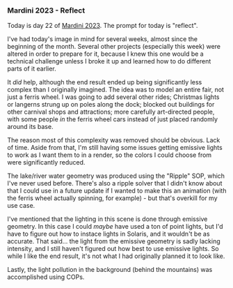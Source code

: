 ### Mardini 2023 - Reflect

Today is day 22 of [Mardini 2023][mardini-2023]. The prompt for today is "reflect".

I've had today's image in mind for several weeks, almost since the beginning of the month.
Several other projects (especially this week) were altered in order to prepare for it,
because I knew this one would be a technical challenge unless I broke it up and learned
how to do different parts of it earlier.

It _did_ help, although the end result ended up being significantly less complex than I
originally imagined. The idea was to model an entire fair, not just a ferris wheel.
I was going to add several other rides; Christmas lights or langerns strung up on poles
along the dock; blocked out buildings for other carnival shops and attractions; more
carefully art-directed people, with some people _in_ the ferris wheel cars instead
of just placed randomly around its base.

The reason most of this complexity was removed should be obvious. Lack of time. Aside
from that, I'm still having some issues getting emissive lights to work as I want them
to in a render, so the colors I could choose from were significantly reduced.

The lake/river water geometry was produced using the "Ripple" SOP, which I've never
used before. There's also a ripple solver that I didn't know about that I could use
in a future update if I wanted to make this an animation (with the ferris wheel
actually spinning, for example) - but that's overkill for my use case.

I've mentioned that the lighting in this scene is done through emissive geometry. In
this case I could _maybe_ have used a ton of point lights, but I'd have to figure out
how to instace lights in Solaris, and it wouldn't be as accurate. That said... the
light from the emissive geometry is sadly lacking intensity, and I still haven't figured
out how best to use emissive lights. So while I like the end result, it's not what
I had originally planned it to look like.

Lastly, the light pollution in the background (behind the mountains) was accomplished
using COPs.

<!-- My entry post is [here][entry-post]. -->

[mardini-2023]: https://www.sidefx.com/community-main-menu/contests-jams/mardini-2023/
<!-- [entry-post]: ... -->
